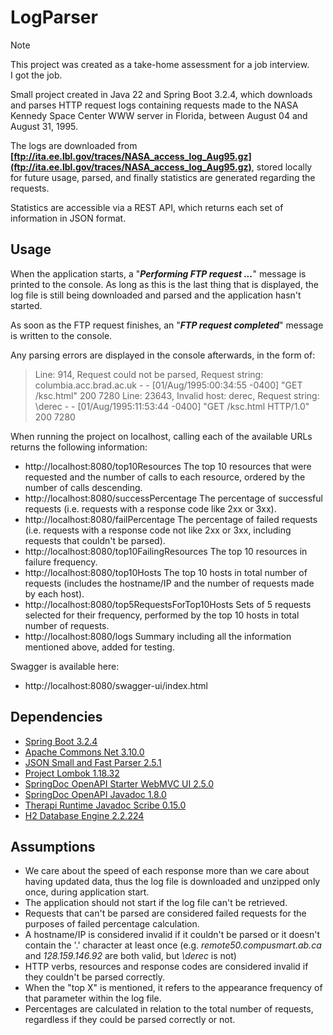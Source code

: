 # LogParser

> [!NOTE]
> This project was created as a take-home assessment for a job interview.  
> I got the job.

Small project created in Java 22 and Spring Boot 3.2.4, which downloads and parses HTTP request logs
containing requests made to the NASA Kennedy Space Center WWW server in Florida, between August 04 and August 31, 1995.

The logs are downloaded from **[ftp://ita.ee.lbl.gov/traces/NASA_access_log_Aug95.gz](ftp://ita.ee.lbl.gov/traces/NASA_access_log_Aug95.gz)**,
stored locally for future usage, parsed, and finally statistics are generated regarding the requests.

Statistics are accessible via a REST API, which returns each set of information in JSON format.

## Usage
When the application starts, a "***Performing FTP request ...***" message is printed to the console.
As long as this is the last thing that is displayed, the log file is still being downloaded and parsed and the application hasn't started.

As soon as the FTP request finishes, an "***FTP request completed***" message is written to the console.

Any parsing errors are displayed in the console afterwards, in the form of:
> Line: 914, Request could not be parsed, Request string: columbia.acc.brad.ac.uk - - [01/Aug/1995:00:34:55 -0400] "GET /ksc.html" 200 7280
> Line: 23643, Invalid host: derec, Request string: \derec - - [01/Aug/1995:11:53:44 -0400] "GET /ksc.html HTTP/1.0" 200 7280

When running the project on localhost, calling each of the available URLs returns the following information:
- http://localhost:8080/top10Resources
The top 10 resources that were requested and the number of calls to each resource, ordered by the number of calls descending.
- http://localhost:8080/successPercentage
The percentage of successful requests (i.e. requests with a response code like 2xx or 3xx).
- http://localhost:8080/failPercentage
The percentage of failed requests (i.e. requests with a response code not like 2xx or 3xx, including requests that couldn't be parsed).
- http://localhost:8080/top10FailingResources
The top 10 resources in failure frequency.
- http://localhost:8080/top10Hosts
The top 10 hosts in total number of requests (includes the hostname/IP and the number of requests made by each host).
- http://localhost:8080/top5RequestsForTop10Hosts
Sets of 5 requests selected for their frequency, performed by the top 10 hosts in total number of requests.
- http://localhost:8080/logs
Summary including all the information mentioned above, added for testing.

Swagger is available here:
- http://localhost:8080/swagger-ui/index.html

## Dependencies
- [Spring Boot 3.2.4](https://mvnrepository.com/artifact/org.springframework.boot/spring-boot-starter/3.2.4)
- [Apache Commons Net 3.10.0](https://mvnrepository.com/artifact/commons-net/commons-net/3.10.0)
- [JSON Small and Fast Parser 2.5.1](https://mvnrepository.com/artifact/net.minidev/json-smart/2.5.1)
- [Project Lombok 1.18.32](https://mvnrepository.com/artifact/org.projectlombok/lombok/1.18.32)
- [SpringDoc OpenAPI Starter WebMVC UI 2.5.0](https://mvnrepository.com/artifact/org.springdoc/springdoc-openapi-starter-webmvc-ui/2.5.0)
- [SpringDoc OpenAPI Javadoc 1.8.0](https://mvnrepository.com/artifact/org.springdoc/springdoc-openapi-javadoc/1.8.0)
- [Therapi Runtime Javadoc Scribe 0.15.0](https://mvnrepository.com/artifact/com.github.therapi/therapi-runtime-javadoc-scribe/0.15.0)
- [H2 Database Engine 2.2.224](https://mvnrepository.com/artifact/com.h2database/h2/2.2.224)

## Assumptions
- We care about the speed of each response more than we care about having updated data, thus the log file is downloaded and unzipped only once, during application start.
- The application should not start if the log file can't be retrieved.
- Requests that can't be parsed are considered failed requests for the purposes of failed percentage calculation.
- A hostname/IP is considered invalid if it couldn't be parsed or it doesn't contain the '.' character at least once (e.g. *remote50.compusmart.ab.ca* and *128.159.146.92* are both valid, but *\derec* is not)
- HTTP verbs, resources and response codes are considered invalid if they couldn't be parsed correctly.
- When the "top X" is mentioned, it refers to the appearance frequency of that parameter within the log file.
- Percentages are calculated in relation to the total number of requests, regardless if they could be parsed correctly or not.
